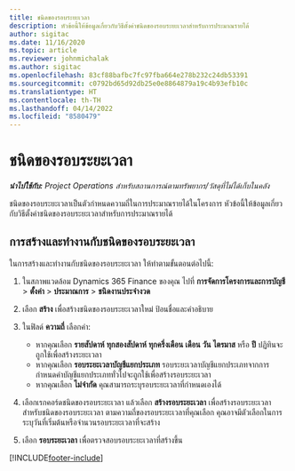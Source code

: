 ```yaml
---
title: ชนิดของรอบระยะเวลา
description: หัวข้อนี้ให้ข้อมูลเกี่ยวกับวิธีตั้งค่าชนิดของรอบระยะเวลาสำหรับการประมาณรายได้
author: sigitac
ms.date: 11/16/2020
ms.topic: article
ms.reviewer: johnmichalak
ms.author: sigitac
ms.openlocfilehash: 83cf88bafbc7fc97fba664e278b232c24db53391
ms.sourcegitcommit: c0792bd65d92db25e0e8864879a19c4b93efb10c
ms.translationtype: HT
ms.contentlocale: th-TH
ms.lasthandoff: 04/14/2022
ms.locfileid: "8580479"
---
```

# <a name="period-types"></a>ชนิดของรอบระยะเวลา

_**นำไปใช้กับ:** Project Operations สำหรับสถานการณ์ตามทรัพยากร/วัสดุที่ไม่ได้เก็บในคลัง_

ชนิดของรอบระยะเวลาเป็นตัวกำหนดความถี่ในการประมาณรายได้ในโครงการ หัวข้อนี้ให้ข้อมูลเกี่ยวกับวิธีตั้งค่าชนิดของรอบระยะเวลาสำหรับการประมาณรายได้ 

## <a name="create-and-work-with-period-types"></a>การสร้างและทำงานกับชนิดของรอบระยะเวลา
ในการสร้างและทำงานกับชนิดของรอบระยะเวลา ให้ทำตามขั้นตอนต่อไปนี้:

1. ในสภาพแวดล้อม Dynamics 365 Finance ของคุณ ไปที่ **การจัดการโครงการและการบัญชี** > **ตั้งค่า** > **ประมาณการ** > **ชนิดงานประจำงวด**
2. เลือก **สร้าง** เพื่อสร้างชนิดของรอบระยะเวลาใหม่ ป้อนชื่อและคำอธิบาย
3. ในฟิลด์ **ความถี่** เลือกค่า:

    - หากคุณเลือก **รายสัปดาห์** **ทุกสองสัปดาห์** **ทุกครึ่งเดือน** **เดือน** **วัน** **ไตรมาส** หรือ **ปี** ปฏิทินจะถูกใช้เพื่อสร้างระยะเวลา 
    - หากคุณเลือก **รอบระยะเวลาบัญชีแยกประเภท** รอบระยะเวลาบัญชีแยกประเภทจากการกำหนดค่าบัญชีแยกประเภททั่วไปจะถูกใช้เพื่อสร้างรอบระยะเวลา
    - หากคุณเลือก **ไม่จำกัด** คุณสามารถระบุรอบระยะเวลาที่กำหนดเองได้
4. เลือกเรกคอร์ดชนิดของรอบระยะเวลา แล้วเลือก **สร้างรอบระยะเวลา** เพื่อสร้างรอบระยะเวลาสำหรับชนิดของรอบระยะเวลา ตามความถี่ของรอบระยะเวลาที่คุณเลือก คุณอาจมีตัวเลือกในการระบุวันที่เริ่มต้นหรือจำนวนรอบระยะเวลาที่จะสร้าง
5. เลือก **รอบระยะเวลา** เพื่อตรวจสอบรอบระยะเวลาที่สร้างขึ้น



[!INCLUDE[footer-include](../includes/footer-banner.md)]